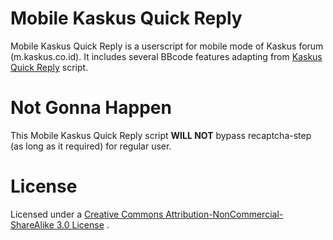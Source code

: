 # Mobile Kaskus Quick Reply
Mobile Kaskus Quick Reply is a userscript for mobile mode of Kaskus forum (m.kaskus.co.id). It includes several BBcode features adapting from [Kaskus Quick Reply](https://github.com/idoenk/kaskus-quick-reply) script.


# Not Gonna Happen
This Mobile Kaskus Quick Reply script **WILL NOT** bypass recaptcha-step (as long as it required) for regular user.



# License
Licensed under a [Creative Commons Attribution-NonCommercial-ShareAlike 3.0 License](http://creativecommons.org/licenses/by-nc-sa/3.0)
.
